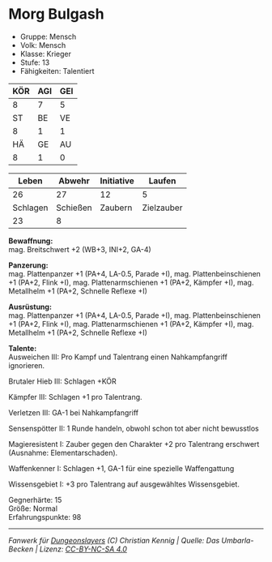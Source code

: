 # Morg Bulgash  
- Gruppe: Mensch  
- Volk: Mensch  
- Klasse: Krieger  
- Stufe: 13  
- Fähigkeiten: Talentiert  


| KÖR | AGI | GEI |  
| --- | --- | --- |  
| 8   | 7   | 5   |
| ST  | BE  | VE  |  
| 8   | 1   | 1   |
| HÄ  | GE  | AU  |  
| 8   | 1   | 0   |


| Leben    | Abwehr   | Initiative | Laufen     |
| -------- | -------- | ---------- | ---------- |
| 26       | 27       | 12         | 5          |
| Schlagen | Schießen | Zaubern    | Zielzauber |
| 23       | 8        |            |            |

**Bewaffnung:**  
mag. Breitschwert +2 (WB+3, INI+2, GA-4)

**Panzerung:**  
mag. Plattenpanzer +1 (PA+4, LA-0.5, Parade +I), mag. Plattenbeinschienen +1 (PA+2, Flink +I), mag. Plattenarmschienen +1 (PA+2, Kämpfer +I), mag. Metallhelm +1 (PA+2, Schnelle Reflexe +I)

**Ausrüstung:**  
mag. Plattenpanzer +1 (PA+4, LA-0.5, Parade +I), mag. Plattenbeinschienen +1 (PA+2, Flink +I), mag. Plattenarmschienen +1 (PA+2, Kämpfer +I), mag. Metallhelm +1 (PA+2, Schnelle Reflexe +I)

**Talente:**  
Ausweichen III: Pro Kampf und Talentrang einen Nahkampfangriff ignorieren. 

Brutaler Hieb III: Schlagen +KÖR 

Kämpfer III: Schlagen +1 pro Talentrang. 

Verletzen III: GA-1 bei Nahkampfangriff 

Sensenspötter II: 1 Runde handeln, obwohl schon tot aber nicht bewusstlos 

Magieresistent I: Zauber gegen den Charakter +2 pro Talentrang erschwert (Ausnahme: Elementarschaden). 

Waffenkenner I: Schlagen +1, GA-1 für eine spezielle Waffengattung 

Wissensgebiet I: +3 pro Talentrang auf ausgewähltes Wissensgebiet. 


Gegnerhärte: 15  
Größe: Normal  
Erfahrungspunkte: 98  



___
*Fanwerk für [Dungeonslayers](https://www.dungeonslayers.net/) (C) Christian Kennig | Quelle: Das Umbarla-Becken | Lizenz: [CC-BY-NC-SA 4.0](https://creativecommons.org/licenses/by-nc-sa/4.0/deed.de)*
